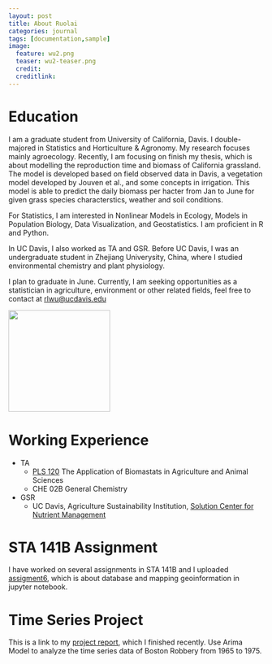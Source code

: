 ```yaml
---
layout: post
title: About Ruolai
categories: journal
tags: [documentation,sample]
image:
  feature: wu2.png
  teaser: wu2-teaser.png
  credit: 
  creditlink: 
---
```


# Education
I am a graduate student from University of California, Davis. I double-majored in Statistics and Horticulture & Agronomy. My research focuses mainly agroecology. Recently, I am focusing on finish my thesis, which is about modelling the reproduction time and biomass of California grassland. The model is developed based on field observed data in Davis, a vegetation model developed by Jouven et al., and some concepts in irrigation. This model is able to predict the daily biomass per hacter from Jan to June for given grass species characterstics, weather and soil conditions.

For Statistics, I am interested in Nonlinear Models in Ecology, Models in Population Biology, Data Visualization, and Geostatistics. I am proficient in R and Python. 

In UC Davis, I also worked as TA and GSR. Before UC Davis, I was an undergraduate student in Zhejiang Univerysity, China, where I studied environmental chemistry and plant physiology.

I plan to graduate in June. Currently, I am seeking opportunities as a statistician in agriculture, environment or other related fields, feel free to contact at <a href="mailto:rlwu@ucdavis.edu">rlwu@ucdavis.edu</a>

<img src="https://wurl2013.github.io/STA141Btest/images/wu1.png" width="200" height="200" align="middle"/>

# Working Experience
* TA 
  * [PLS 120](http://catalog.ucdavis.edu/programs/PLS/PLScourses.html) The Application of Biomastats in Agriculture and Animal Sciences
  * CHE 02B General Chemistry
* GSR 
  * UC Davis, Agriculture Sustainability Institution, [Solution Center for Nutrient Management](http://ucanr.edu/sites/Nutrient_Management_Solutions/)


# STA 141B Assignment
I have worked on several assignments in STA 141B and I uploaded [assigment6](https://wurl2013.github.io/STA141Btest/attachment/assignment6.html), which is about database and mapping geoinformation in jupyter notebook.

# Time Series Project
This is a link to my [project report](https://wurl2013.github.io/STA141Btest/attachment/report.html), which I finished recently. Use Arima Model to analyze the time series data of Boston Robbery from 1965 to 1975. 

